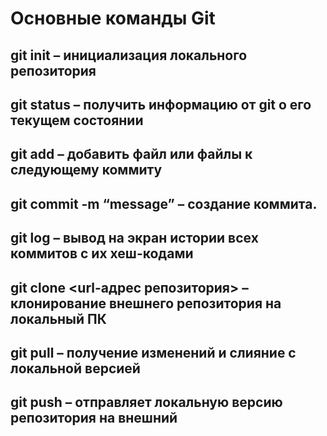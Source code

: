 # Основные команды Git

##	git init – инициализация локального репозитория

##	git status – получить информацию от git о его текущем состоянии

##	git add – добавить файл или файлы к следующему коммиту

##	git commit -m “message” – создание коммита.

##	git log – вывод на экран истории всех коммитов с их хеш-кодами

##	git clone <url-адрес репозитория> – клонирование внешнего репозитория на  локальный ПК

##	git pull – получение изменений и слияние с локальной версией

##	git push – отправляет локальную версию репозитория на внешний
